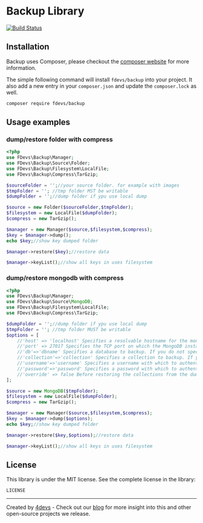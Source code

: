 Backup Library
==============

[![Build Status](https://travis-ci.org/4devs/backup.svg?branch=master)](https://travis-ci.org/4devs/backup)

## Installation
Backup uses Composer, please checkout the [composer website](http://getcomposer.org) for more information.

The simple following command will install `fdevs/backup` into your project. It also add a new
entry in your `composer.json` and update the `composer.lock` as well.


```bash
composer require fdevs/backup
```

## Usage examples

### dump/restore folder with compress

```php
<?php
use FDevs\Backup\Manager;
use FDevs\Backup\Source\Folder;
use FDevs\Backup\Filesystem\LocalFile;
use FDevs\Backup\Compress\TarGzip;

$sourceFolder = '';//your source folder. for example with images
$tmpFolder = ''; //tmp folder MST be writable
$dumpFolder = '';//dump folder if ypu use local dump

$source = new Folder($sourceFolder,$tmpFolder);
$filesystem = new LocalFile($dumpFolder);
$compress = new TarGzip();

$manager = new Manager($source,$filesystem,$compress);
$key = $manager->dump();
echo $key;//show key dumped folder

$manager->restore($key);//restore data

$manager->keyList();//show all keys in uses filesystem
```

### dump/restore mongodb with compress

```php
<?php
use FDevs\Backup\Manager;
use FDevs\Backup\Source\MongoDB;
use FDevs\Backup\Filesystem\LocalFile;
use FDevs\Backup\Compress\TarGzip;

$dumpFolder = '';//dump folder if ypu use local dump
$tmpFolder = ''; //tmp folder MUST be writable
$options = [
    //'host' => 'localhost' Specifies a resolvable hostname for the mongod to which to connect. default localhost
    //'port' => 27017 Specifies the TCP port on which the MongoDB instance listens for client connections. Delault 27017
    //'db'=>'dbname' Specifies a database to backup. If you do not specify a database, copies all databases in this instance into the dump files.
    //'collection'=>'collection' Specifies a collection to backup. If you do not specify a collection, this option copies all collections in the specified database or instance to the dump files.
    //'username'=>'username' Specifies a username with which to authenticate to a MongoDB database that uses authentication.
    //'password'=>'password' Specifies a password with which to authenticate to a MongoDB database that uses authentication.
    //'override' => false Before restoring the collections from the dumped backup, drops the collections from the target database. 
];

$source = new MongoDB($tmpFolder);
$filesystem = new LocalFile($dumpFolder);
$compress = new TarGzip();

$manager = new Manager($source,$filesystem,$compress);
$key = $manager->dump($options);
echo $key;//show key dumped folder

$manager->restore($key,$options);//restore data

$manager->keyList();//show all keys in uses filesystem
```

License
-------

This library is under the MIT license. See the complete license in the library:

    LICENSE


---
Created by [4devs](http://4devs.pro/) - Check out our [blog](http://4devs.io/) for more insight into this and other open-source projects we release.
